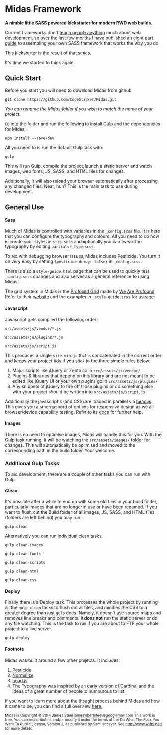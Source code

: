 # Midas Framework

**A nimble little SASS powered kickstarter for modern RWD web builds.**

Current frameworks don't <a href="http://jamessteel.co.uk/blog/roll-your-own-framework-overview">teach people anything</a> much about web development, so over the last few months I have published an <a href="http://jamessteel.co.uk/blog/roll-your-own-framework-series">eight part guide</a> to assembling your own SASS framework that works the way you do.

This kickstarter is the result of that series.

It's time we started to think again.

## Quick Start

Before you start you will need to download Midas from github

`git clone https://github.com/CodeStalker/Midas.git`

*You can rename the Midas folder if you wish to match the name of your project.*

`CD` into the folder and run the following to install Gulp and the dependencies for Midas.

`npm install --save-dev`

All you need to is run the default Gulp task with:

`gulp`

This will run Gulp, compile the project, launch a static server and watch images, web fonts, JS, SASS, and HTML files for changes.

Additionally, It will also reload your browser automatically after processing any changed files. Neat, huh? This is the main task to use during development.

## General Use

#### Sass

Much of Midas is controlled with variables in the `_config.scss` file. It is here that you can configure the typography and colours. All you need to do now is create your styles in `site.scss` and optionally you can tweak the typography by editing `partials/_type.scss`.

To aid with debugging browser issues, Midas includes Pesticide. You turn it on very easy by setting `$pesticide-debug: false;` in `_config.scss`.

There is also a `style-guide.html` page that can be used to quickly test `_config.scss` changes and also serves as a general reference to using Midas. 

The grid system in Midas is the <a href="http://www.profoundgrid.com/">Profound Grid</a> made by <a href="http://www.weareprofound.com">We Are Profound</a>. Refer to their <a href="http://www.profoundgrid.com/">website</a> and the examples in `_style-guide.scss` for useage.

#### Javascript

Javascript gets compiled the following order:

`src/assets/js/vendor/*.js`

`src/assets/js/plugins/*.js`

`src/assets/js/script.js`

This produces a single `site.min.js` that is concatenated in the correct order and keeps your project tidy if you stick to the three simple rules below:

1. Major scripts like jQuery or Zepto go in `src/assets/js/vendor/`
2. Plugins & libraries that depend on this library and are not meant to be edited like jQuery UI or your own plugins go in `src/assets/js/plugins/`
3. Any snippets of jQuery to fire off those plugins or do something else with your project should be written into `src/assets/js/script.js`

Additionally the javascript's (and CSS) are loaded in parallel via <a href="http://headjs.com/">head.js</a>. This gives you a smorgasbord of options for responsive design as we all browser/device capability testing. Refer to its <a href="http://headjs.com/site/api/v1.00.html">docs</a> for further help.


#### Images

There is no need to optimise images, Midas will handle this for you. With the Gulp task running, it will be watching the `src/assets/images/` folder for changes. This will automatically be optimised and moved to the corresponding path in the build folder. Your welcome.

### Additional Gulp Tasks

To aid development, there are a couple of other tasks you can run with Gulp.

#### Clean

It's possible after a while to end up with some old files in your build folder, particularly images that are no longer in use or have been renamed. If you want to flush out the Build folder of all images, JS, SASS, and HTML files (folders are left behind) you may run:

`gulp clean`

Alternatively you can run individual clean tasks:

`gulp clean-images`

`gulp clean-fonts`

`gulp clean-scripts`

`gulp clean-html`

`gulp clean-css`

#### Deploy

Finally there is a Deploy task. This processes the whole project by running all the `gulp clean` tasks to flush out all files, and minifies the CSS to a greater degree than just `gulp` does. Namely, it doesn't use source maps and removes line breaks and comments. It **does not** run the static server or do any file watching. This is the task to run if you are about to FTP your whole project to a live server.

`gulp deploy`

#### Footnote

Midas was built around a few other projects. It includes:

1. <a href="http://pesticide.io/">Pesticide</a>
2. <a href="http://necolas.github.io/normalize.css/">Normalize</a>
3. <a href="http://headjs.com/">head.js</a>
4. The Typography was inspired by an early version of <a href="http://cardinalcss.com/">Cardinal</a> and the ideas of a great number of people to numourous to list.

If you want to learn more about the thought process behind Midas and how it came to be, you can find a full overview <a href="http://jamessteel.co.uk/blog/roll-your-own-framework-overview">here.</a>


<small> Midas is Copyright © 2014 James Steel <jamesrobertsteel@googlemail.com>
This work is free. You can redistribute it and/or modify it under the
terms of the Do What The Fuck You Want To Public License, Version 2,
as published by Sam Hocevar. See http://www.wtfpl.net/ for more details.</small>